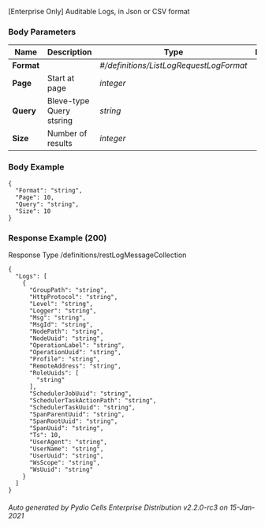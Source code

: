 






 
[Enterprise Only] Auditable Logs, in Json or CSV format  


### Body Parameters

Name | Description | Type | Required
---|---|---|---
**Format** |  | _#/definitions/ListLogRequestLogFormat_ |   
**Page** | Start at page | _integer_ |   
**Query** | Bleve-type Query stsring | _string_ |   
**Size** | Number of results | _integer_ |   


### Body Example
```
{
  "Format": "string",
  "Page": 10,
  "Query": "string",
  "Size": 10
}
```






### Response Example (200)
Response Type /definitions/restLogMessageCollection

```
{
  "Logs": [
    {
      "GroupPath": "string",
      "HttpProtocol": "string",
      "Level": "string",
      "Logger": "string",
      "Msg": "string",
      "MsgId": "string",
      "NodePath": "string",
      "NodeUuid": "string",
      "OperationLabel": "string",
      "OperationUuid": "string",
      "Profile": "string",
      "RemoteAddress": "string",
      "RoleUuids": [
        "string"
      ],
      "SchedulerJobUuid": "string",
      "SchedulerTaskActionPath": "string",
      "SchedulerTaskUuid": "string",
      "SpanParentUuid": "string",
      "SpanRootUuid": "string",
      "SpanUuid": "string",
      "Ts": 10,
      "UserAgent": "string",
      "UserName": "string",
      "UserUuid": "string",
      "WsScope": "string",
      "WsUuid": "string"
    }
  ]
}
```




###### Auto generated by Pydio Cells Enterprise Distribution v2.2.0-rc3 on 15-Jan-2021
